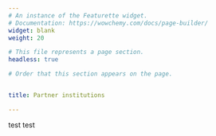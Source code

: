 ```yaml
---
# An instance of the Featurette widget.
# Documentation: https://wowchemy.com/docs/page-builder/
widget: blank
weight: 20

# This file represents a page section.
headless: true

# Order that this section appears on the page.


title: Partner institutions

---
```


test test  
